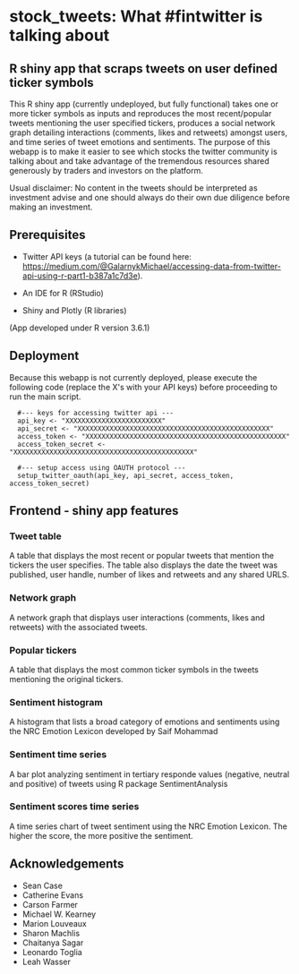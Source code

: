 # stock_tweets: What #fintwitter is talking about
## R shiny app that scraps tweets on user defined ticker symbols

This R shiny app (currently undeployed, but fully functional) takes one or more ticker symbols as inputs and reproduces the most recent/popular tweets mentioning the user specified tickers, produces a social network graph detailing interactions (comments, likes and retweets) amongst users, and time series of tweet emotions and sentiments. The purpose of this webapp is to make it easier to see which stocks the twitter community is talking about and take advantage of the tremendous resources shared generously by traders and investors on the platform. 

Usual disclaimer: No content in the tweets should be interpreted as investment advise and one should always do their own due diligence before making an investment. 

## Prerequisites

* Twitter API keys (a tutorial can be found here: https://medium.com/@GalarnykMichael/accessing-data-from-twitter-api-using-r-part1-b387a1c7d3e).

* An IDE for R (RStudio)

* Shiny and Plotly (R libraries)

(App developed under R version 3.6.1)

## Deployment

Because this webapp is not currently deployed, please execute the following code (replace the X's with your API keys) before proceeding to run the main script.

```{r}
  #--- keys for accessing twitter api ---
  api_key <- "XXXXXXXXXXXXXXXXXXXXXXXX"
  api_secret <- "XXXXXXXXXXXXXXXXXXXXXXXXXXXXXXXXXXXXXXXXXXXXXXXX"
  access_token <- "XXXXXXXXXXXXXXXXXXXXXXXXXXXXXXXXXXXXXXXXXXXXXXXXXX" 
  access_token_secret <- "XXXXXXXXXXXXXXXXXXXXXXXXXXXXXXXXXXXXXXXXXXXXX"
  
  #--- setup access using OAUTH protocol ---
  setup_twitter_oauth(api_key, api_secret, access_token, access_token_secret)
  ```

## Frontend - shiny app features

### Tweet table

A table that displays the most recent or popular tweets that mention the tickers the user specifies. The table also displays the date the tweet was published, user handle, number of likes and retweets and any shared URLS.

### Network graph

A network graph that displays user interactions (comments, likes and retweets) with the associated tweets.

### Popular tickers

A table that displays the most common ticker symbols in the tweets mentioning the original tickers.

### Sentiment histogram

A histogram that lists a broad category of emotions and sentiments using the NRC Emotion Lexicon developed by Saif Mohammad

### Sentiment time series

A bar plot analyzing sentiment in tertiary responde values (negative, neutral and positive) of tweets using R package SentimentAnalysis

### Sentiment scores time series

A time series chart of tweet sentiment using the NRC Emotion Lexicon. The higher the score, the more positive the sentiment.

## Acknowledgements

* Sean Case
* Catherine Evans
* Carson Farmer
* Michael W. Kearney
* Marion Louveaux
* Sharon Machlis
* Chaitanya Sagar
* Leonardo Toglia
* Leah Wasser

